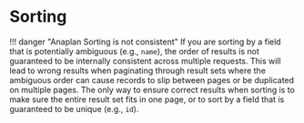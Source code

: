 # Sorting 


!!! danger "Anaplan Sorting is not consistent"
    If you are sorting by a field that is potentially ambiguous (e.g., `name`), the order of results is not guaranteed
    to be internally consistent across multiple requests. This will lead to wrong results when paginating through 
    result sets where the ambiguous order can cause records to slip between pages or be duplicated on multiple pages.
    The only way to ensure correct results when sorting is to make sure the entire result set fits in one page, 
    or to sort by a field that is guaranteed to be unique (e.g., `id`).

